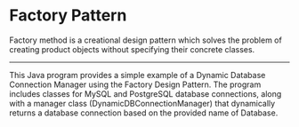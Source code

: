 # Factory Pattern

Factory method is a creational design pattern which solves the problem of creating product objects without specifying their concrete classes.

---
This Java program provides a simple example of a 
Dynamic Database Connection Manager using the 
Factory Design Pattern. The program includes classes for MySQL and PostgreSQL database connections, 
along with a manager class (DynamicDBConnectionManager) that dynamically 
returns a database connection based on the provided name of Database.